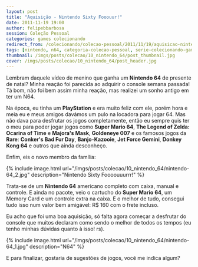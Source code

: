 ```yaml
---
layout: post
title: "Aquisição - Nintendo Sixty Fooouur!"
date: 2011-11-19 19:00
author: felipebbarbosa
session: Coleção Pessoal
categories: games colecionando
redirect_from: /colecionando/colecao-pessoal/2011/11/19/aquisicao-nintendo-64.html
tags: [nintendo, n64, categoria-colecao-pessoal, serie-colecionando-games]
thumbnail: /imgs/posts/colecao/10_nintendo_64/post_thumbnail.jpg
cover: /imgs/posts/colecao/10_nintendo_64/post_header.jpg
---
```


Lembram daquele vídeo de menino que ganha um **Nintendo 64** de presente de natal? Minha reação foi parecida ao adquirir o console semana passada! Tá bom, não foi bem assim minha reação, mas realizei um sonho antigo em ter um N64.

<!--more-->

Na época, eu tinha um **PlayStation** e era muito feliz com ele, porém hora e meia eu e meus amigos davámos um pulo na locadora para jogar 64. Mas não dava para desfrutar os jogos completamente, então eu sempre quis ter o meu para poder jogar jogos como **Super Mario 64**, **The Legend of Zelda: Ocarina of Time** e **Majora's Mask**, **Goldeneye 007** e os famosos jogos da **Rare**: **Conker's Bad Fur Day**, **Banjo-Kazooie**, **Jet Force Gemini**, **Donkey Kong 64** e outros que ainda desconheço.

Enfim, eis o novo membro da família:

{% include image.html
  url="/imgs/posts/colecao/10_nintendo_64/nintendo-64_2.jpg"
  description="Nintendo Sixty Foooouuurrr!" %}

Trata-se de um **Nintendo 64** americano completo com caixa, manual e controle. E ainda no pacote, veio o cartucho do **Super Mario 64**, um Memory Card e um controle extra na caixa. E o melhor de tudo, consegui tudo isso num valor bem amigável: R\$ 160 com o frete incluso.

Eu acho que foi uma boa aquisição, só falta agora começar a desfrutar do console que muitos declaram como sendo o melhor de todos os tempos (eu tenho minhas dúvidas quanto à isso! rs).

{% include image.html
  url="/imgs/posts/colecao/10_nintendo_64/nintendo-64_1.jpg"
  description="N64" %}

E para finalizar, gostaria de sugestões de jogos, você me indica algum?
